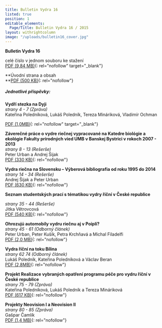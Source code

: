 ```yaml
---
title: Bulletin Vydra 16
listed: true
position: 1
editable_elements:
  Page/Title: Bulletin Vydra 16 / 2015
layout: withrightcolumn
image: "/uploads/bulletin16_cover.jpg"
---
```

**Bulletin Vydra 16**

celé číslo v jednom souboru ke stažení  
[PDF (9,84 MB)](/uploads/bulletin_vydra_16.pdf
"bulletin_vydra_16.pdf"){: rel="nofollow" target="_blank"}

**Úvodní strana a obsah  
**[PDF (500 KB)](/uploads/1_cover.pdf "1_cover.pdf"){: rel="nofollow"}



##### Jednotlivé příspěvky:



**Vydří stezka na Dyji**   
*strany 4 - 7 (Zpráva)*   
Kateřina Poledníková, Lukáš Poledník, Tereza Mináriková, Vladimír Ochman

[PDF (1,0MB)](/uploads/2_Polednikova_etal_4_7.pdf
"2_Polednikova_etal_4_7.pdf"){: rel="nofollow" target="_blank"}

**Záverečné práce o vydre riečnej vypracované na Katedre biológie a
ekológie Fakulty prírodných vied UMB v Banskej Bystrici v rokoch 2007 -
2013**   
*strany 8 - 13 (Rešerše)*  
Peter Urban a Andrej Šijak  
[PDF (330 KB)](/uploads/3_Urban_Sijak_8_13.pdf
"3_Urban_Sijak_8_13.pdf"){: rel="nofollow"}

**Vydra riečna na Slovensku – Výberová bibliografia od roku 1995 do
2014**  
*strany 14 - 34 (Rešerše)*  
Andrej Šijak a Peter Urban  
[PDF (630 KB)](/uploads/4_Sijak_Urban_14_34.pdf
"4_Sijak_Urban_14_34.pdf"){: rel="nofollow"}

**Seznam studentských prací s tématikou vydry říční v České republice** 

*strany 35 - 44 (Rešerše)*  
Jitka Větrovcová  
[PDF (540 KB)](/uploads/4_Sijak_Urban_14_34.pdf
"4_Sijak_Urban_14_34.pdf"){: rel="nofollow"}

**Ohrozujú automobily vydru riečnu aj v Poiplí?**  
*strany 45 - 61 (Odborný článek)*  
Peter Urban, Peter Kušík, Petra Krchňavá a Michal Filadelfi  
[PDF (2,0 MB)](/uploads/6_Urban_etal_45_61.pdf
"6_Urban_etal_45_61.pdf"){: rel="nofollow"}

**Vydra říční na toku Bílina**  
*strany 62 74 (Odborný článek)*  
Lukáš Poledník, Kateřina Poledníková a Václav Beran  
[PDF (2,8MB)](/uploads/7_Polednik_etal_62_74.pdf
"7_Polednik_etal_62_74.pdf"){: rel="nofollow"}

**Projekt Realizace vybraných opatření programu péče pro vydru říční v
České republice**  
*strany 75 - 79 (Zpráva)*  
Kateřina Poledníková, Lukáš Poledník a Tereza Mináriková  
[PDF (617 KB)](/uploads/8_Polednikova_etal_75_79.pdf
"8_Polednikova_etal_75_79.pdf"){: rel="nofollow"}

**Projekty Neovision I a Neovision II**  
*strany 80 - 85 (Zpráva)*  
Gašpar Čamlík  
[PDF (1,4 MB)](/uploads/9_Camlik_80_85.pdf "9_Camlik_80_85.pdf"){:
rel="nofollow"}
